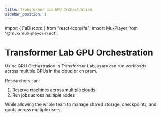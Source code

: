 ```yaml
---
title: Transformer Lab GPU Orchestration
sidebar_position: 1
---
```


import { FaDiscord } from "react-icons/fa";
import MuxPlayer from '@mux/mux-player-react';

# Transformer Lab GPU Orchestration

Using GPU Orchestration in Transformer Lab, users can run workloads across multiple GPUs in the cloud or on prem.

Researchers can:

1) Reserve machines across multiple clouds
2) Run jobs across multiple nodes

While allowing the whole team to manage shared storage, checkpoints, and quota across multiple users.